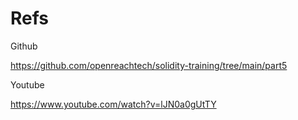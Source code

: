 # Refs
Github

https://github.com/openreachtech/solidity-training/tree/main/part5

Youtube

https://www.youtube.com/watch?v=lJN0a0gUtTY

#